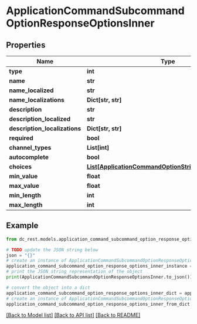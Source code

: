 # ApplicationCommandSubcommandOptionResponseOptionsInner


## Properties

Name | Type | Description | Notes
------------ | ------------- | ------------- | -------------
**type** | **int** |  | 
**name** | **str** |  | 
**name_localized** | **str** |  | [optional] 
**name_localizations** | **Dict[str, str]** |  | [optional] 
**description** | **str** |  | 
**description_localized** | **str** |  | [optional] 
**description_localizations** | **Dict[str, str]** |  | [optional] 
**required** | **bool** |  | [optional] 
**channel_types** | **List[int]** |  | [optional] 
**autocomplete** | **bool** |  | [optional] 
**choices** | [**List[ApplicationCommandOptionStringChoiceResponse]**](ApplicationCommandOptionStringChoiceResponse.md) |  | [optional] 
**min_value** | **float** |  | [optional] 
**max_value** | **float** |  | [optional] 
**min_length** | **int** |  | [optional] 
**max_length** | **int** |  | [optional] 

## Example

```python
from dc_rest.models.application_command_subcommand_option_response_options_inner import ApplicationCommandSubcommandOptionResponseOptionsInner

# TODO update the JSON string below
json = "{}"
# create an instance of ApplicationCommandSubcommandOptionResponseOptionsInner from a JSON string
application_command_subcommand_option_response_options_inner_instance = ApplicationCommandSubcommandOptionResponseOptionsInner.from_json(json)
# print the JSON string representation of the object
print(ApplicationCommandSubcommandOptionResponseOptionsInner.to_json())

# convert the object into a dict
application_command_subcommand_option_response_options_inner_dict = application_command_subcommand_option_response_options_inner_instance.to_dict()
# create an instance of ApplicationCommandSubcommandOptionResponseOptionsInner from a dict
application_command_subcommand_option_response_options_inner_from_dict = ApplicationCommandSubcommandOptionResponseOptionsInner.from_dict(application_command_subcommand_option_response_options_inner_dict)
```
[[Back to Model list]](../README.md#documentation-for-models) [[Back to API list]](../README.md#documentation-for-api-endpoints) [[Back to README]](../README.md)


